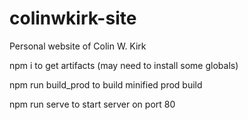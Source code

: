 # colinwkirk-site
Personal website of Colin W. Kirk


npm i to get artifacts (may need to install some globals)

npm run build_prod to build minified prod build

npm run serve to start server on port 80
